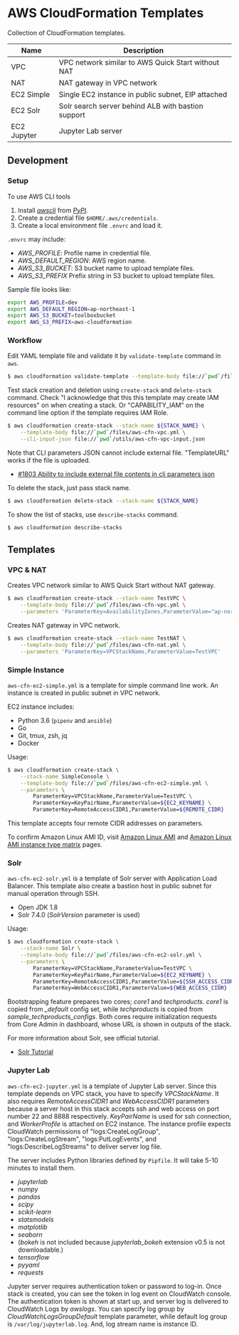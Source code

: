 AWS CloudFormation Templates
=============================

Collection of CloudFormation templates.

| Name        | Description |
|-------------|-------------|
| VPC         | VPC network similar to AWS Quick Start without NAT |
| NAT         | NAT gateway in VPC network |
| EC2 Simple  | Single EC2 instance in public subnet, EIP attached |
| EC2 Solr    | Solr search server behind ALB with bastion support |
| EC2 Jupyter | Jupyter Lab server |

Development
-----------

### Setup

To use AWS CLI tools

1. Install [*awscli*](http://aws.amazon.com/jp/cli/) from [*PyPI*](https://pypi.python.org/pypi/awscli).
2. Create a credential file `$HOME/.aws/credentials`.
3. Create a local environment file `.envrc` and load it.

`.envrc` may include:

- *AWS_PROFILE*: Profile name in credential file.
- *AWS_DEFAULT_REGION*: AWS region name.
- *AWS_S3_BUCKET*: S3 bucket name to upload template files.
- *AWS_S3_PREFIX* Prefix string in S3 bucket to upload template files.

Sample file looks like:

```bash
export AWS_PROFILE=dev
export AWS_DEFAULT_REGION=ap-northeast-1
export AWS_S3_BUCKET=toolboxbucket
export AWS_S3_PREFIX=aws-cloudformation
```

### Workflow

Edit YAML template file and validate it by `validate-template` command in `aws`.

```bash
$ aws cloudformation validate-template --template-body file://`pwd`/files/aws-cfn-vpc.yml
```

Test stack creation and deletion using `create-stack` and `delete-stack` command.
Check "I acknowledge that this this template may create IAM resources" on when creating a stack.
Or "CAPABILITY_IAM" on the command line option if the template requires IAM Role.

```bash
$ aws cloudformation create-stack --stack-name ${STACK_NAME} \
    --template-body file://`pwd`/files/aws-cfn-vpc.yml \
    --cli-input-json file://`pwd`/utils/aws-cfn-vpc-input.json
```

Note that CLI parameters JSON cannot include external file.
"TemplateURL" works if the file is uploaded.

- [#1803 Ability to include external file contents in cli parameters json](https://github.com/aws/aws-cli/issues/1803)

To delete the stack, just pass stack name.

```bash
$ aws cloudformation delete-stack --stack-name ${STACK_NAME}
```

To show the list of stacks, use ``describe-stacks`` command.

```bash
$ aws cloudformation describe-stacks
```

Templates
---------

### VPC & NAT

Creates VPC network similar to AWS Quick Start without NAT gateway.

```bash
$ aws cloudformation create-stack --stack-name TestVPC \
    --template-body file://`pwd`/files/aws-cfn-vpc.yml \
    --parameters 'ParameterKey=AvailabilityZones,ParameterValue="ap-northeast-1d,ap-northeast-1c"'
```

Creates NAT gateway in VPC network.

```bash
$ aws cloudformation create-stack --stack-name TestNAT \
    --template-body file://`pwd`/files/aws-cfn-nat.yml \
    --parameters 'ParameterKey=VPCStackName,ParameterValue=TestVPC'
```

### Simple Instance

`aws-cfn-ec2-simple.yml` is a template for simple command line work.
An instance is created in public subnet in VPC network.

EC2 instance includes:

* Python 3.6 (`pipenv` and `ansible`)
* Go
* Git, tmux, zsh, jq
* Docker

Usage:

```bash
$ aws cloudformation create-stack \
    --stack-name SimpleConsole \
    --template-body file://`pwd`/files/aws-cfn-ec2-simple.yml \
    --parameters \
        ParameterKey=VPCStackName,ParameterValue=TestVPC \
        ParameterKey=KeyPairName,ParameterValue=${EC2_KEYNAME} \
        ParameterKey=RemoteAccessCIDR1,ParameterValue=${REMOTE_CIDR}
```

This template accepts four remote CIDR addresses on parameters.

To confirm Amazon Linux AMI ID, visit [Amazon Linux AMI](http://aws.amazon.com/jp/amazon-linux-ami/)
and [Amazon Linux AMI instance type matrix](https://aws.amazon.com/jp/amazon-linux-ami/instance-type-matrix/) pages.

### Solr

`aws-cfn-ec2-solr.yml` is a template of Solr server with Application Load Balancer.
This template also create a bastion host in public subnet for manual operation through SSH.

* Open JDK 1.8
* Solr 7.4.0 (*SolrVersion* parameter is used)

Usage:

```bash
$ aws cloudformation create-stack \
    --stack-name Solr \
    --template-body file://`pwd`/files/aws-cfn-ec2-solr.yml \
    --parameters \
        ParameterKey=VPCStackName,ParameterValue=TestVPC \
        ParameterKey=KeyPairName,ParameterValue=${EC2_KEYNAME} \
        ParameterKey=RemoteAccessCIDR1,ParameterValue=${SSH_ACCESS_CIDR} \
        ParameterKey=WebAccessCIDR1,ParameterValue=${WEB_ACCESS_CIDR}
```

Bootstrapping feature prepares two cores; *core1* and *techproducts*.
*core1* is copied from *_default* config set, while *techproducts* is copied from *sample_techproducts_configs*.
Both cores require initialization requests from Core Admin in dashboard, whose URL is shown in outputs of the stack.

For more information about Solr, see official tutorial.

- [Solr Tutorial](https://lucene.apache.org/solr/guide/7_4/solr-tutorial.html)

### Jupyter Lab

`aws-cfn-ec2-jupyter.yml` is a template of Jupyter Lab server.
Since this template depends on VPC stack, you have to specify *VPCStackName*.
It also requires *RemoteAccessCIDR1* and *WebAccessCIDR1* parameters because a server host in this stack accepts ssh and web access on port number 22 and 8888 respectively.
*KeyPairName* is used for ssh connection, and *WorkerProfile* is attached on EC2 instance.
The instance profile expects CloudWatch permissions of "logs:CreateLogGroup", "logs:CreateLogStream", "logs:PutLogEvents", and "logs:DescribeLogStreams" to deliver server log file.

The server includes Python libraries defined by `Pipfile`. It will take 5-10 minutes to install them.

- *jupyterlab*
- *numpy*
- *pandas*
- *scipy*
- *scikit-learn*
- *statsmodels*
- *matplotlib*
- *seaborn*
- (*bokeh* is not included because *jupyterlab_bokeh* extension v0.5 is not downloadable.)
- *tensorflow*
- *pyyaml*
- *requests*

Jupyter server requires authentication token or password to log-in.
Once stack is created, you can see the token in log event on CloudWatch console.
The authentication token is shown at start up, and server log is delivered to CloudWatch Logs by *awslogs*.
You can specify log group by *CloudWatchLogsGroupDefault* template parameter, while default log group is `/var/log/jupyterlab.log`.
And, log stream name is instance ID.
